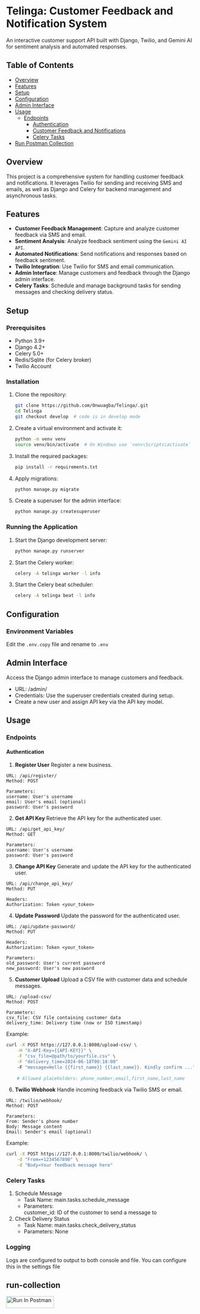 
# Telinga: Customer Feedback and Notification System
An interactive customer support API built with Django, Twilio, and Gemini AI for sentiment analysis and automated responses.

## Table of Contents

- [Overview](#overview)
- [Features](#features)
- [Setup](#setup)
- [Configuration](#configuration)
- [Admin Interface](#admin-interface)
- [Usage](#usage)
  - [Endpoints](#endpoints)
    - [Authentication](#authentication)
    - [Customer Feedback and Notifications](#customer-feedback-and-notifications)
    - [Celery Tasks](#celery-tasks)
- [Run Postman Collection](#run-collection)

## Overview

This project is a comprehensive system for handling customer feedback and notifications. It leverages Twilio for sending and receiving SMS and emails, as well as Django and Celery for backend management and asynchronous tasks.

## Features

- **Customer Feedback Management**: Capture and analyze customer feedback via SMS and email.
- **Sentiment Analysis**: Analyze feedback sentiment using the `Gemini AI API`.
- **Automated Notifications**: Send notifications and responses based on feedback sentiment.
- **Twilio Integration**: Use Twilio for SMS and email communication.
- **Admin Interface**: Manage customers and feedback through the Django admin interface.
- **Celery Tasks**: Schedule and manage background tasks for sending messages and checking delivery status.

## Setup

### Prerequisites

- Python 3.9+
- Django 4.2+
- Celery 5.0+
- Redis/Sqlite (for Celery broker)
- Twilio Account

### Installation

1. Clone the repository:
    ```sh
    git clone https://github.com/Onwuagba/Telinga/.git
    cd Telinga
    git checkout develop  # code is in develop mode
    ```

2. Create a virtual environment and activate it:
    ```sh
    python -m venv venv
    source venv/bin/activate  # On Windows use `venv\Scripts\activate`
    ```

3. Install the required packages:
    ```sh
    pip install -r requirements.txt
    ```

4. Apply migrations:
    ```sh
    python manage.py migrate
    ```

5. Create a superuser for the admin interface:
    ```sh
    python manage.py createsuperuser
    ```

### Running the Application

1. Start the Django development server:
    ```sh
    python manage.py runserver
    ```

2. Start the Celery worker:
    ```sh
    celery -A telinga worker -l info
    ```

3. Start the Celery beat scheduler:
    ```sh
    celery -A telinga beat -l info
    ```

## Configuration

### Environment Variables

Edit the `.env.copy` file and rename to `.env`

## Admin Interface
Access the Django admin interface to manage customers and feedback.

- URL: /admin/
- Credentials: Use the superuser credentials created during setup.
- Create a new user and assign API key via the API key model.


## Usage
### Endpoints
#### Authentication

1. **Register User**
Register a new business.
```
URL: /api/register/
Method: POST

Parameters:
username: User's username
email: User's email (optional)
password: User's password
```

2. **Get API Key**
Retrieve the API key for the authenticated user.

```
URL: /api/get_api_key/
Method: GET

Parameters:
username: User's username
password: User's password
```

3. **Change API Key**
Generate and update the API key for the authenticated user.

```
URL: /api/change_api_key/
Method: PUT

Headers:
Authorization: Token <your_token>
```

4. **Update Password**
Update the password for the authenticated user.

```
URL: /api/update-password/
Method: PUT

Headers:
Authorization: Token <your_token>

Parameters:
old_password: User's current password
new_password: User's new password
```

5. **Customer Upload**
Upload a CSV file with customer data and schedule messages.

```
URL: /upload-csv/
Method: POST

Parameters:
csv_file: CSV file containing customer data
delivery_time: Delivery time (now or ISO timestamp)
```
Example:
```sh
curl -X POST https://127.0.0.1:8000/upload-csv/ \
    -H "X-API-Key={{API-KEY}}" \
    -F "csv_file=@path/to/yourfile.csv" \
    -F "delivery_time=2024-06-18T00:18:00"
    -F "message=Hello {{first_name}} {{last_name}}. Kindly confirm ..." # with placeholders.
    
    # Allowed placeholders: phone_number,email,first_name,last_name
```

6. **Twilio Webhook**
Handle incoming feedback via Twilio SMS or email.

```
URL: /twilio/webhook/
Method: POST

Parameters:
From: Sender's phone number
Body: Message content
Email: Sender's email (optional)
```
Example:
```sh
curl -X POST https://127.0.0.1:8000/twilio/webhook/ \
    -d "From=+1234567890" \
    -d "Body=Your feedback message here"
```



### Celery Tasks
1. Schedule Message
    - Task Name: main.tasks.schedule_message
    - Parameters: <br> customer_id: ID of the customer to send a message to
2. Check Delivery Status
    - Task Name: main.tasks.check_delivery_status
    - Parameters: None

### Logging
Logs are configured to output to both console and file. You can configure this in the settings file

## run-collection

[<img src="https://run.pstmn.io/button.svg" alt="Run In Postman" style="width: 128px; height: 32px;">](https://app.getpostman.com/run-collection/7261954-9ca33fb4-8228-4520-a351-322910e08f28?action=collection%2Ffork&source=rip_markdown&collection-url=entityId%3D7261954-9ca33fb4-8228-4520-a351-322910e08f28%26entityType%3Dcollection%26workspaceId%3D21eb856b-3287-46ec-951c-824c21f61034)
